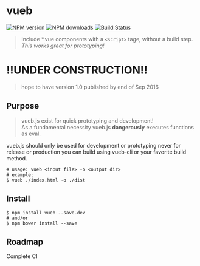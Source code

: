 # vueb 
[![NPM version](https://img.shields.io/npm/v/vueb.svg?style=flat-square)](https://npmjs.com/package/vueb) [![NPM downloads](https://img.shields.io/npm/dm/vueb.svg?style=flat-square)](https://npmjs.com/package/vueb) [![Build Status](https://img.shields.io/circleci/project/jameymcelveen/vueb/master.svg?style=flat-square)](https://circleci.com/gh/jameymcelveen/vueb)

> Include \*.vue components with a `<script>` tage, without a build step. *This works great for prototyping!* 

# !!UNDER CONSTRUCTION!! 
> hope to have version 1.0 published by end of Sep 2016

## Purpose   
> vueb.js exist for quick prototyping and development!    
As a fundamental necessity vueb.js **dangerously** executes functions as eval.   
   
vueb.js should only be used for development or prototyping never for release or production you can build using vueb-cli or your favorite build method.   
```
# usage: vueb <input file> -o <output dir>
# example:
$ vueb ./index.html -o ./dist
```   

## Install   
```
$ npm install vueb --save-dev
# and/or
$ npm bower install --save
```
##  Roadmap
Complete CI
